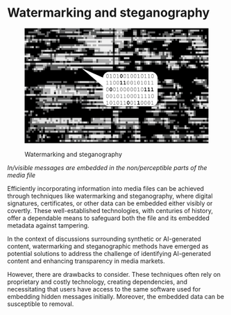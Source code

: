 # Watermarking and steganography

<figure><img src="../../.gitbook/assets/Steganography.png" alt=""><figcaption><p>Watermarking and steganography</p></figcaption></figure>

_In/visible messages are embedded in the non/perceptible parts of the media file_

Efficiently incorporating information into media files can be achieved through techniques like watermarking and steganography, where digital signatures, certificates, or other data can be embedded either visibly or covertly. These well-established technologies, with centuries of history, offer a dependable means to safeguard both the file and its embedded metadata against tampering.

In the context of discussions surrounding synthetic or AI-generated content, watermarking and steganographic methods have emerged as potential solutions to address the challenge of identifying AI-generated content and enhancing transparency in media markets.&#x20;

However, there are drawbacks to consider. These techniques often rely on proprietary and costly technology, creating dependencies, and necessitating that users have access to the same software used for embedding hidden messages initially. Moreover, the embedded data can be susceptible to removal.
